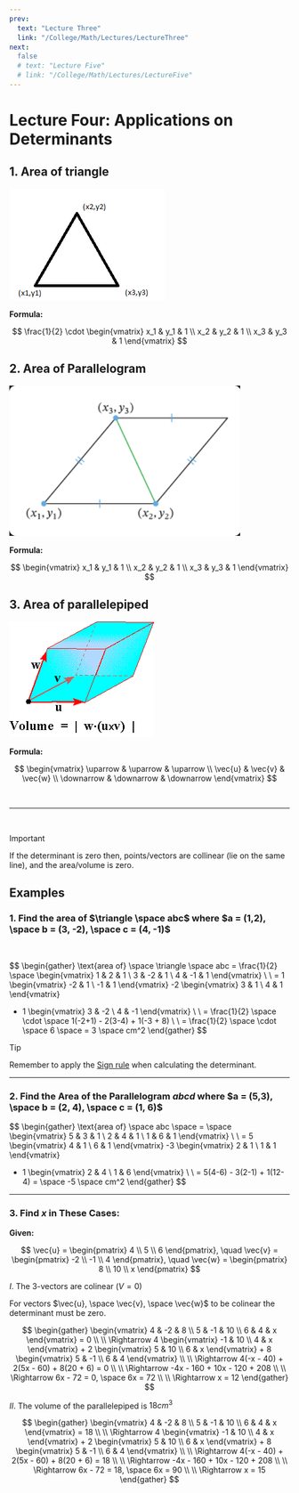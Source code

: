 ```yaml
---
prev:
  text: "Lecture Three"
  link: "/College/Math/Lectures/LectureThree"
next:
  false
  # text: "Lecture Five"
  # link: "/College/Math/Lectures/LectureFive"
---
```


# Lecture Four: Applications on Determinants

## 1. Area of triangle

![](../imgs/figure-4.png)

**Formula:**

$$
\frac{1}{2} \cdot \begin{vmatrix}
x_1 & y_1 & 1 \\
x_2 & y_2 & 1 \\
x_3 & y_3 & 1
\end{vmatrix}
$$

## 2. Area of Parallelogram

![](../imgs/figure-2.png)

**Formula:**

$$
\begin{vmatrix}
x_1 & y_1 & 1 \\
x_2 & y_2 & 1 \\
x_3 & y_3 & 1
\end{vmatrix}
$$

## 3. Area of parallelepiped

![](../imgs/figure-3.png)

**Formula:**

$$
\begin{vmatrix}
\uparrow & \uparrow  & \uparrow \\
\vec{u} & \vec{v} & \vec{w} \\
\downarrow & \downarrow  & \downarrow
\end{vmatrix}
$$

<br>

---

<br>

> [!IMPORTANT]
> If the determinant is zero then, points/vectors are collinear (lie on the same line), and the area/volume is zero.

## Examples

### 1. Find the area of $\triangle \space abc$ where $a = (1,2), \space b = (3, -2), \space c = (4, -1)$

<br>

$$
\begin{gather}
\text{area of} \space \triangle \space abc
= \frac{1}{2} \space
\begin{vmatrix}
1 & 2 & 1 \\
3 & -2 & 1 \\
4 & -1 & 1
\end{vmatrix}
\\ \\
= 1 \begin{vmatrix}
-2 & 1 \\
-1 & 1
\end{vmatrix}
-2 \begin{vmatrix}
3 & 1 \\
4 & 1
\end{vmatrix}
+ 1 \begin{vmatrix}
3 & -2 \\
4 & -1
\end{vmatrix}
\\ \\
= \frac{1}{2} \space \cdot \space 1(-2+1) - 2(3-4) + 1(-3 + 8) \\ \\
= \frac{1}{2} \space \cdot \space 6 \space = 3 \space cm^2
\end{gather}
$$

> [!Tip]
> Remember to apply the [Sign rule](LectureTwo.md#sign-rule-for-determinants) when calculating the determinant.

---

### 2. Find the Area of the Parallelogram $abcd$ where $a = (5,3), \space b = (2, 4), \space c = (1, 6)$

$$
\begin{gather}
\text{area of} \space abc
\space = \space
\begin{vmatrix}
5 & 3 & 1 \\
2 & 4 & 1 \\
1 & 6 & 1
\end{vmatrix} \\ \\
= 5 \begin{vmatrix}
4 & 1 \\
6 & 1
\end{vmatrix}
-3 \begin{vmatrix}
2 & 1 \\
1 & 1
\end{vmatrix}
+ 1 \begin{vmatrix}
2 & 4 \\
1 & 6
\end{vmatrix} \\ \\
= 5(4-6) - 3(2-1) + 1(12-4)
= \space -5 \space cm^2
\end{gather}
$$

---

### 3. Find $x$ in These Cases:

**Given:**

$$
\vec{u} = \begin{pmatrix}
4 \\ 5 \\ 6
\end{pmatrix}, \quad
\vec{v} = \begin{pmatrix}
-2 \\ -1 \\ 4
\end{pmatrix}, \quad
\vec{w} = \begin{pmatrix}
8 \\ 10 \\ x
\end{pmatrix}
$$

$I$. The 3-vectors are colinear ($V = 0$)

For vectors $\vec{u}, \space \vec{v}, \space \vec{w}$ to be colinear the determinant must be zero.

$$
\begin{gather}
\begin{vmatrix}
4 & -2 & 8 \\
5 & -1 & 10 \\ 
6 & 4 & x
\end{vmatrix}
 = 0 
\\ \\ 
\Rightarrow 4
\begin{vmatrix}
-1 & 10 \\
4 & x
\end{vmatrix} + 2
\begin{vmatrix}
5 & 10 \\
6 & x
\end{vmatrix} + 8
\begin{vmatrix}
5 & -1 \\
6 & 4
\end{vmatrix}
\\ \\ 
\Rightarrow 4(-x - 40) + 2(5x - 60) + 8(20 + 6) = 0 
\\ \\
\Rightarrow 
-4x - 160 + 10x - 120 + 208 
\\ \\
\Rightarrow 
6x - 72 = 0, \space 6x = 72
\\ \\
\Rightarrow x = 12
\end{gather}
$$

$II$. The volume of the parallelepiped is $18cm^3$

$$
\begin{gather}
\begin{vmatrix}
4 & -2 & 8 \\
5 & -1 & 10 \\ 
6 & 4 & x
\end{vmatrix}
 = 18 
\\ \\ 
\Rightarrow 4
\begin{vmatrix}
-1 & 10 \\
4 & x
\end{vmatrix} + 2
\begin{vmatrix}
5 & 10 \\
6 & x
\end{vmatrix} + 8
\begin{vmatrix}
5 & -1 \\
6 & 4
\end{vmatrix}
\\ \\ 
\Rightarrow 4(-x - 40) + 2(5x - 60) + 8(20 + 6) = 18 
\\ \\
\Rightarrow 
-4x - 160 + 10x - 120 + 208 
\\ \\
\Rightarrow 
6x - 72 = 18, \space 6x = 90
\\ \\
\Rightarrow x = 15
\end{gather}
$$
